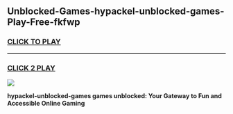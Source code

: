 
## Unblocked-Games-hypackel-unblocked-games-Play-Free-fkfwp
<h3>
<a href="https://premium76.site?title=hypackel-unblocked-games&ref=17A">CLICK TO PLAY</a></h3>
<hr>

<h3>
<a href="https://premium76.site?title=hypackel-unblocked-games&ref=17A">CLICK 2 PLAY</a>
  
</h3>

<a href="https://premium76.site?title=hypackel-unblocked-games&ref=17A"><img src="https://clearcache.store/games.png"></a>


**hypackel-unblocked-games games unblocked: Your Gateway to Fun and Accessible Online Gaming**
